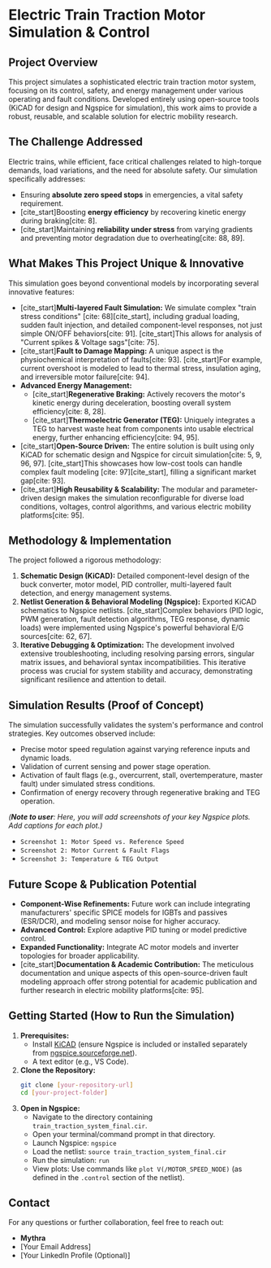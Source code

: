 # Electric Train Traction Motor Simulation & Control

## Project Overview

This project simulates a sophisticated electric train traction motor system, focusing on its control, safety, and energy management under various operating and fault conditions. Developed entirely using open-source tools (KiCAD for design and Ngspice for simulation), this work aims to provide a robust, reusable, and scalable solution for electric mobility research.

## The Challenge Addressed

Electric trains, while efficient, face critical challenges related to high-torque demands, load variations, and the need for absolute safety. Our simulation specifically addresses:
* Ensuring **absolute zero speed stops** in emergencies, a vital safety requirement.
* [cite_start]Boosting **energy efficiency** by recovering kinetic energy during braking[cite: 8].
* [cite_start]Maintaining **reliability under stress** from varying gradients and preventing motor degradation due to overheating[cite: 88, 89].

## What Makes This Project Unique & Innovative

This simulation goes beyond conventional models by incorporating several innovative features:

* [cite_start]**Multi-layered Fault Simulation:** We simulate complex "train stress conditions" [cite: 68][cite_start], including gradual loading, sudden fault injection, and detailed component-level responses, not just simple ON/OFF behaviors[cite: 91]. [cite_start]This allows for analysis of "Current spikes & Voltage sags"[cite: 75].
* [cite_start]**Fault to Damage Mapping:** A unique aspect is the physiochemical interpretation of faults[cite: 93]. [cite_start]For example, current overshoot is modeled to lead to thermal stress, insulation aging, and irreversible motor failure[cite: 94].
* **Advanced Energy Management:**
    * [cite_start]**Regenerative Braking:** Actively recovers the motor's kinetic energy during deceleration, boosting overall system efficiency[cite: 8, 28].
    * [cite_start]**Thermoelectric Generator (TEG):** Uniquely integrates a TEG to harvest waste heat from components into usable electrical energy, further enhancing efficiency[cite: 94, 95].
* [cite_start]**Open-Source Driven:** The entire solution is built using only KiCAD for schematic design and Ngspice for circuit simulation[cite: 5, 9, 96, 97]. [cite_start]This showcases how low-cost tools can handle complex fault modeling [cite: 97][cite_start], filling a significant market gap[cite: 93].
* [cite_start]**High Reusability & Scalability:** The modular and parameter-driven design makes the simulation reconfigurable for diverse load conditions, voltages, control algorithms, and various electric mobility platforms[cite: 95].

## Methodology & Implementation

The project followed a rigorous methodology:
1.  **Schematic Design (KiCAD):** Detailed component-level design of the buck converter, motor model, PID controller, multi-layered fault detection, and energy management systems.
2.  **Netlist Generation & Behavioral Modeling (Ngspice):** Exported KiCAD schematics to Ngspice netlists. [cite_start]Complex behaviors (PID logic, PWM generation, fault detection algorithms, TEG response, dynamic loads) were implemented using Ngspice's powerful behavioral E/G sources[cite: 62, 67].
3.  **Iterative Debugging & Optimization:** The development involved extensive troubleshooting, including resolving parsing errors, singular matrix issues, and behavioral syntax incompatibilities. This iterative process was crucial for system stability and accuracy, demonstrating significant resilience and attention to detail.

## Simulation Results (Proof of Concept)

The simulation successfully validates the system's performance and control strategies. Key outcomes observed include:
* Precise motor speed regulation against varying reference inputs and dynamic loads.
* Validation of current sensing and power stage operation.
* Activation of fault flags (e.g., overcurrent, stall, overtemperature, master fault) under simulated stress conditions.
* Confirmation of energy recovery through regenerative braking and TEG operation.

*(**Note to user**: Here, you will add screenshots of your key Ngspice plots. Add captions for each plot.)*
* `Screenshot 1: Motor Speed vs. Reference Speed`
* `Screenshot 2: Motor Current & Fault Flags`
* `Screenshot 3: Temperature & TEG Output`

## Future Scope & Publication Potential

* **Component-Wise Refinements:** Future work can include integrating manufacturers' specific SPICE models for IGBTs and passives (ESR/DCR), and modeling sensor noise for higher accuracy.
* **Advanced Control:** Explore adaptive PID tuning or model predictive control.
* **Expanded Functionality:** Integrate AC motor models and inverter topologies for broader applicability.
* [cite_start]**Documentation & Academic Contribution:** The meticulous documentation and unique aspects of this open-source-driven fault modeling approach offer strong potential for academic publication and further research in electric mobility platforms[cite: 95].

## Getting Started (How to Run the Simulation)

1.  **Prerequisites:**
    * Install [KiCAD](https://www.kicad.org/) (ensure Ngspice is included or installed separately from [ngspice.sourceforge.net](https://ngspice.sourceforge.net/)).
    * A text editor (e.g., VS Code).
2.  **Clone the Repository:**
    ```bash
    git clone [your-repository-url]
    cd [your-project-folder]
    ```
3.  **Open in Ngspice:**
    * Navigate to the directory containing `train_traction_system_final.cir`.
    * Open your terminal/command prompt in that directory.
    * Launch Ngspice: `ngspice`
    * Load the netlist: `source train_traction_system_final.cir`
    * Run the simulation: `run`
    * View plots: Use commands like `plot V(/MOTOR_SPEED_NODE)` (as defined in the `.control` section of the netlist).

## Contact

For any questions or further collaboration, feel free to reach out:
* **Mythra**
* [Your Email Address]
* [Your LinkedIn Profile (Optional)]

